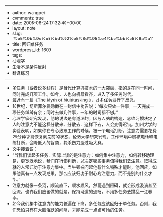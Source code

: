 - --
- author: wangpei
- comments: true
- date: 2008-06-24 17:32:40+00:00
- layout: note
- slug: '%e5%9b%9e%e5%bd%92%e5%8d%95%e4%bb%bb%e5%8a%a1'
- title: 回归单任务
- wordpress_id: 1609
- tags:
- 心理学
- 生活不是条件反射
- 翻译练习
- --
- 多任务（或者说多线程）是当代计算机技术的一大突破，指的是在同一时间，同时完成几项工作。如今，人也向机器看齐，进入了多任务时代。
- 最近有一篇《[The Myth of Multitasking ](http://www.thenewatlantis.com/publications/the-myth-of-multitasking)》，对多任务进行了反思。
- 18世纪，切斯菲尔德勋爵在一封信中劝告说：“每次只做一件事，一天完成一项任务绰绰有余；同时去做几件事，一年的时间都不够。”
- 心理学家研究发现，他的说法是有道理的。因为人脑的构造、思维习惯决定了人的注意力不能这样分散来、分散去，这样下去，人会变得迟钝。加州大学的实验表明，如果你在专心致志工作的时候，被一个电话打断，注意力需要花费25分钟才能恢复到先前的状态。伦敦大学研究发现，工作环境中屡被电话和电邮打断，会降低人的智商，其杀伤力超过吸大麻。
- 文中接着说：
- “当我们谈起多任务，实际上谈的是注意力：如何集中注意力，如何转移助理易，更宽泛地说，我们在行使判断，以决定哪些事务值得我们去注意。取得成就的人常归功于注意力集中。当牛顿被问起他有什么特殊才能时，他回应，如果他真有一点发现成果，那么应该归功于耐心的注意力，而不是别的什么才华。”
- 注意力就像一条河，顺流直下，顺水顺风，然而遇到阻碍，就会形成漩涡甚至回流。也许我们应该做的就是，保持河道的通畅，不用多任务去搅乱一江春水。
- 如今我们集中注意力的能力普遍在下降，多任务应该回归于单任务。否则，我们恐怕只有在大脑活跃的间隙，才能完成一点点可怜的任务。
